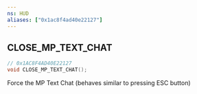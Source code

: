 ```yaml
---
ns: HUD
aliases: ["0x1ac8f4ad40e22127"]
---
```

## CLOSE_MP_TEXT_CHAT

```c
// 0x1AC8F4AD40E22127
void CLOSE_MP_TEXT_CHAT();
```

Force the MP Text Chat (behaves similar to pressing ESC button)

